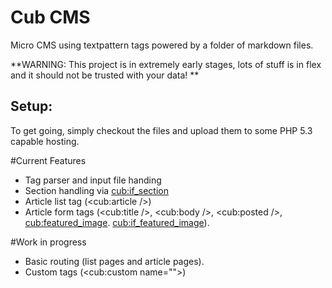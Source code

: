 Cub CMS
=======

Micro CMS using textpattern tags powered by a folder of markdown files.

**WARNING: This project is in extremely early stages, lots of stuff is in flex and it should not be trusted with your data! **

Setup:
------
To get going, simply checkout the files and upload them to some PHP 5.3 capable hosting. 

#Current Features

* Tag parser and input file handing
* Section handling via <cub:if_section>
* Article list tag (<cub:article />)
* Article form tags (<cub:title />, <cub:body />, <cub:posted />, <cub:featured_image>. <cub:if_featured_image>).


#Work in progress
* Basic routing (list pages and article pages).
* Custom tags (<cub:custom name="">)